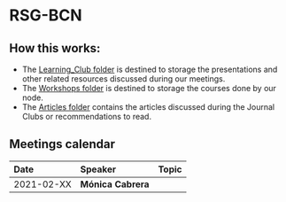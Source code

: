 # RSG-BCN 

## How this works:
- The [Learning_Club folder](Learning_Club) is destined to storage the presentations and other related resources discussed during our meetings.  
- The [Workshops folder](Workshops_2022) is destined to storage the courses done by our node. 
- The [Articles folder](Articles) contains the articles discussed during the Journal Clubs or recommendations to read. 

## Meetings calendar

| Date | Speaker | Topic |
|:-----------|:---------------------------|---|
| 2021-02-XX | **Mónica Cabrera** |  
 
